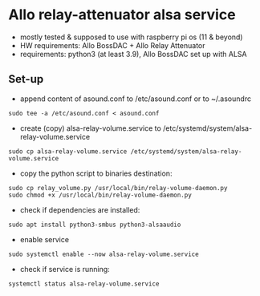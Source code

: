 # Allo relay-attenuator alsa service
- mostly tested & supposed to use with raspberry pi os (11 & beyond)
- HW requirements: Allo BossDAC + Allo Relay Attenuator
- requirements: python3 (at least 3.9), Allo BossDAC set up with ALSA 
## Set-up
- append content of asound.conf to /etc/asound.conf or to ~/.asoundrc
```shell
sudo tee -a /etc/asound.conf < asound.conf
```

- create (copy) alsa-relay-volume.service to /etc/systemd/system/alsa-relay-volume.service
```shell
sudo cp alsa-relay-volume.service /etc/systemd/system/alsa-relay-volume.service
```

- copy the python script to binaries destination:
```shell
sudo cp relay_volume.py /usr/local/bin/relay-volume-daemon.py
sudo chmod +x /usr/local/bin/relay-volume-daemon.py
```

- check if dependencies are installed:
```shell
sudo apt install python3-smbus python3-alsaaudio
```

- enable service
```shell
sudo systemctl enable --now alsa-relay-volume.service
```

- check if service is running:
```shell
systemctl status alsa-relay-volume.service
```